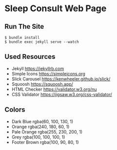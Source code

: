 # Sleep Consult Web Page

## Run The Site

    $ bundle install
    $ bundle exec jekyll serve --watch

## Used Resources

* Jekyll https://jekyllrb.com
* Simple Icons https://simpleicons.org
* Slick Carousel https://kenwheeler.github.io/slick/
* Squoosh https://squoosh.app/
* HTML Checker https://validator.w3.org/nu
* CSS Validator https://jigsaw.w3.org/css-validator/

## Colors

* Dark Blue rgba(60, 100, 130, 1)
* Orange rgba(240, 180, 60, 1)
* Pale Orange rgba(255, 230, 200, 1)
* Grey rgba(100, 100, 100, 1)
* Footer Brown rgba(100, 90, 80, 1)